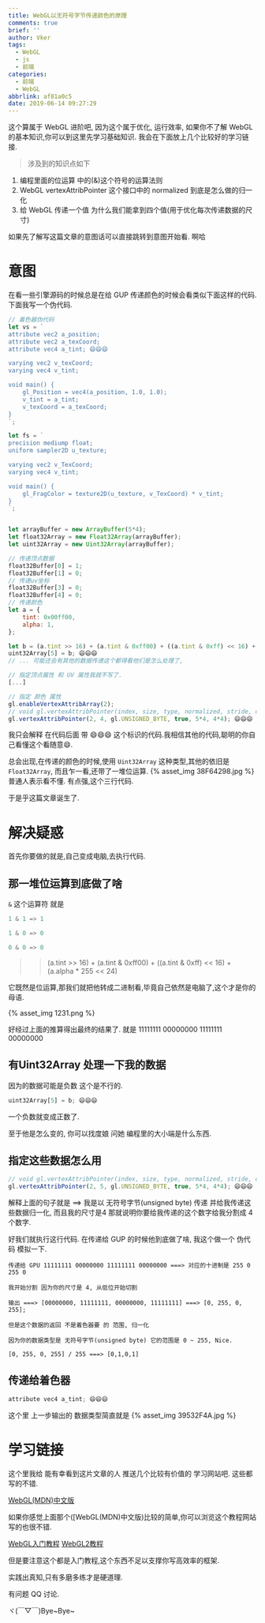 ```yaml
---
title: WebGL以无符号字节传递颜色的原理
comments: true
brief: ''
author: Vker
tags:
  - WebGL
  - js
  - 前端
categories:
  - 前端
  - WebGL
abbrlink: af81a0c5
date: 2019-06-14 09:27:29
---
```


这个算属于 WebGL 进阶吧, 因为这个属于优化, 运行效率, 如果你不了解 WebGL 的基本知识,你可以到这里先学习基础知识.
我会在下面放上几个比较好的学习链接.

> 涉及到的知识点如下

1. 编程里面的位运算 中的(&)这个符号的运算法则
2. WebGL vertexAttribPointer 这个接口中的 normalized 到底是怎么做的归一化
3. 给 WebGL 传递一个值 为什么我们能拿到四个值(用于优化每次传递数据的尺寸)

<!-- more -->

如果先了解写这篇文章的意图话可以直接跳转到意图开始看. 啊哈

# 意图
在看一些引擎源码的时候总是在给 GUP 传递颜色的时候会看类似下面这样的代码. 下面我写一个伪代码.

```js
// 着色器伪代码
let vs = `
attribute vec2 a_position;
attribute vec2 a_texCoord;
attribute vec4 a_tint; 😄😄😄

varying vec2 v_texCoord;
varying vec4 v_tint;

void main() {
	gl_Position = vec4(a_position, 1.0, 1.0);
	v_tint = a_tint;
	v_texCoord = a_texCoord;
}
`;

let fs = `
precision mediump float;
uniform sampler2D u_texture;

varying vec2 v_TexCoord;
varying vec4 v_tint;

void main() {
	gl_FragColor = texture2D(u_texture, v_TexCoord) * v_tint;
}
`;


let arrayBuffer = new ArrayBuffer(5*4);
let float32Array = new Float32Array(arrayBuffer);
let uint32Array = new Uint32Array(arrayBuffer);

// 传递顶点数据
float32Buffer[0] = 1;
float32Buffer[1] = 0;
// 传递uv坐标
float32Buffer[3] = 0;
float32Buffer[4] = 0;
// 传递颜色
let a = {
    tint: 0x00ff00,
    alpha: 1,
};

let b = (a.tint >> 16) + (a.tint & 0xff00) + ((a.tint & 0xff) << 16) + (a.alpha * 255 << 24); 😄😄😄
uint32Array[5] = b; 😄😄😄
// ... 可能还会有其他的数据传递这个都得看他们是怎么处理了,

// 指定顶点属性 和 UV 属性我就不写了.
[...]

// 指定 颜色 属性
gl.enableVertexAttribArray(2);
// void gl.vertexAttribPointer(index, size, type, normalized, stride, offset);
gl.vertexAttribPointer(2, 4, gl.UNSIGNED_BYTE, true, 5*4, 4*4); 😄😄😄
```

我只会解释 在代码后面 带 😄😄😄 这个标识的代码.我相信其他的代码,聪明的你自己看懂这个看随意😄.

总会出现,在传递的颜色的时候,使用 `Uint32Array` 这种类型,其他的依旧是 `Float32Array`, 而且乍一看,还带了一堆位运算.
{% asset_img 38F64298.jpg %}
普通人表示看不懂. 有点强,这个三行代码.

于是乎这篇文章诞生了.

# 解决疑惑
首先你要做的就是,自己变成电脑,去执行代码.

## 那一堆位运算到底做了啥

`&` 这个运算符 就是

```c
1 & 1 => 1

1 & 0 => 0

0 & 0 => 0
```

>> (a.tint >> 16) + (a.tint & 0xff00) + ((a.tint & 0xff) << 16) + (a.alpha * 255 << 24)

它既然是位运算,那我们就把他转成二进制看,毕竟自己依然是电脑了,这个才是你的母语.

{% asset_img 1231.png %}

好经过上面的推算得出最终的结果了. 就是 11111111 00000000 11111111 00000000

## 有Uint32Array 处理一下我的数据
因为的数据可能是负数 这个是不行的.
```js
uint32Array[5] = b; 😄😄😄
```
一个负数就变成正数了.

至于他是怎么变的, 你可以找度娘 问她 编程里的大小端是什么东西.

## 指定这些数据怎么用

```js
// void gl.vertexAttribPointer(index, size, type, normalized, stride, offset);
gl.vertexAttribPointer(2, 5, gl.UNSIGNED_BYTE, true, 5*4, 4*4); 😄😄😄
```
解释上面的句子就是 ==> 我是以 无符号字节(unsigned byte) 传递 并给我传递这些数据归一化, 而且我的尺寸是4 那就说明你要给我传递的这个数字给我分割成 4个数字.

好我们就执行这行代码.
在传递给 GUP 的时候他到底做了啥, 我这个做一个 伪代码 模拟一下.
```
传递给 GPU 11111111 00000000 11111111 00000000 ===> 对应的十进制是 255 0 255 0

我开始分割 因为你的尺寸是 4, 从低位开始切割

输出 ===> [00000000, 11111111, 00000000, 11111111] ===> [0, 255, 0, 255];

但是这个数据的返回 不是着色器要 的 范围, 归一化

因为你的数据类型是 无符号字节(unsigned byte) 它的范围是 0 ~ 255, Nice.

[0, 255, 0, 255] / 255 ===> [0,1,0,1]
```

## 传递给着色器
```c
attribute vec4 a_tint; 😄😄😄
```
这个里 上一步输出的 数据类型简直就是
{% asset_img 39532F4A.jpg %}

# 学习链接

这个里我给 能有幸看到这片文章的人 推送几个比较有价值的 学习网站吧. 这些都写的不错.

[WebGL(MDN)中文版](https://developer.mozilla.org/zh-CN/docs/Web/API/WebGL_API)

如果你感觉上面那个([WebGL(MDN)中文版)比较的简单,你可以浏览这个教程网站写的也很不错.

[WebGL入门教程](https://webglfundamentals.org/webgl/lessons/zh_cn/)
[WebGL2教程](https://webgl2fundamentals.org/webgl/lessons/zh_cn/)

但是要注意这个都是入门教程,这个东西不足以支撑你写高效率的框架.

实践出真知,只有多磨多练才是硬道理.

有问题 QQ 讨论.

ヾ(￣▽￣)Bye~Bye~
<!-- # Youtobe 码农
{% youtube l9nh1l8ZIJQ %} -->